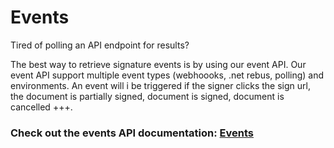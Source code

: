 # Events

Tired of polling an API endpoint for results? 

The best way to retrieve signature events is by using our event API. Our event API support multiple event types \(webhoooks, .net rebus, polling\) and environments. An event will i be triggered if the signer clicks the sign url, the document is partially signed, document is signed, document is cancelled +++.

### Check out the events API documentation: [Events](/events/README.md)





